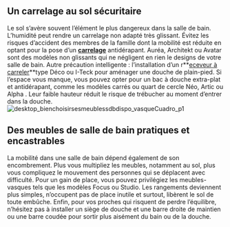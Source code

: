 ## Un carrelage au sol sécuritaire
Le sol s’avère souvent l’élément le plus dangereux dans la salle de bain. L’humidité peut rendre un carrelage non adapté très glissant.
Évitez les risques d’accident des membres de la famille dont la mobilité est réduite en optant pour la pose d’un [**carrelage**](/carrelages-salle-bains-CCN0183) antidérapant. Auréa, Architekt ou Avatar sont des modèles non glissants qui ne négligent en rien le designs de votre salle de bain.
Autre précaution intelligente : l’installation d’un r**[eceveur à carreler](/receveur-a-carreler-next-FPC1240922)**type Déco ou I-Teck pour aménager une douche de plain-pied. Si l’espace vous manque, vous pouvez opter pour un bac à douche extra-plat et antidérapant, comme les modèles carrés ou quart de cercle   Néo, Artic ou Alpha  . Leur faible hauteur réduit le risque de trébucher au moment d’entrer dans la douche.
![desktop_bienchoisirsesmeublessdbdispo_vasqueCuadro_p1](//statics.lapeyre.fr/img/contrib/2bdd4da30020397f/desktop_bienchoisirsesmeublessdbdispo_vasqueCuadro_p1.jpg)
## Des meubles de salle de bain pratiques et encastrables
La mobilité dans une salle de bain dépend également de son encombrement. Plus vous multipliez les meubles, notamment au sol, plus vous compliquez le mouvement des personnes qui se déplacent avec difficulté.
Pour un gain de place, vous pouvez privilégiez les meubles-vasques tels que les modèles Focus ou Studio. Les rangements deviennent plus simples, n’occupent pas de place inutile et surtout, libèrent le sol de toute embûche.
Enfin, pour vos proches qui risquent de perdre l’équilibre, n’hésitez pas à installer un siège de douche et une barre droite de maintien ou une barre coudée pour sortir plus aisément du bain ou de la douche.
